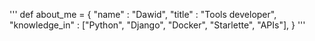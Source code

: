 '''
def about_me = {
  "name" : "Dawid",
  "title" : "Tools developer",
  "knowledge_in" : ["Python", "Django", "Docker", "Starlette", "APIs"],
}
'''

<!--
**himalczyk/himalczyk** is a ✨ _special_ ✨ repository because its `README.md` (this file) appears on your GitHub profile.

Here are some ideas to get you started:

- 🔭 I’m currently working on ...
- 🌱 I’m currently learning ...
- 👯 I’m looking to collaborate on ...
- 🤔 I’m looking for help with ...
- 💬 Ask me about ...
- 📫 How to reach me: ...
- 😄 Pronouns: ...
- ⚡ Fun fact: ...
-->
